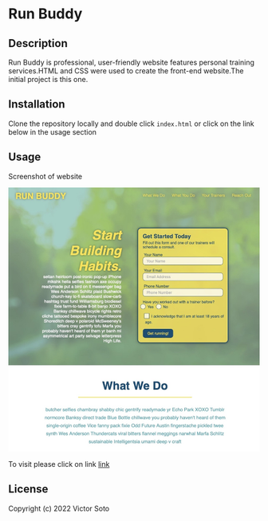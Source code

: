 # Run Buddy 

## Description 
Run Buddy is professional, user-friendly website features personal training services.HTML and CSS were used to create the front-end website.The initial project is this one.

## Installation

Clone the repository locally and double click `index.html` or click on the link below in the usage section

## Usage

Screenshot of website

![Screenshot](assets/images/screenshotofrunbuddy.jpeg)

To visit please click on link [link](https://vsoto7697.github.io/run-buddy/)


## License


Copyright (c) 2022 Victor Soto